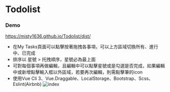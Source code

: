# Todolist
### Demo
https://misty1636.github.io/Todolist/dist/

+ 在My Tasks頁面可以點擊按著拖拽各事項，可以上方區域切換所有、進行中、已完成
+ 排序以 星號 > 托拽順序，星號必為最上面
+ 可對每個事項再做編輯，且編輯中可以點擊星號或是勾選是否完成，如果編輯中或新增點擊輸入框以外區域，若要再次編輯，則需點擊筆的icon
+ 使用Vue Cli 3、Vue.Draggable、LocalStorage、Bootstrap、Scss、Eslint(Airbnb)
![index](https://user-images.githubusercontent.com/47848363/58195169-f32ca100-7cf9-11e9-861e-1f38e34648ed.png)
